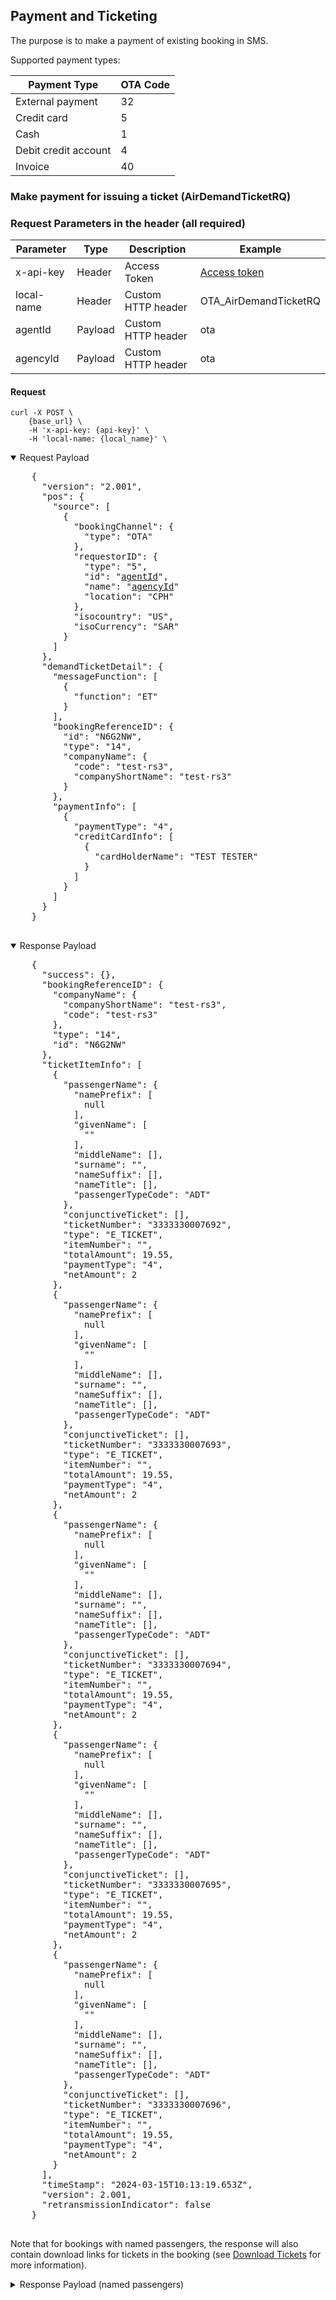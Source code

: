 ## Payment and Ticketing

The purpose is to make a payment of existing booking in SMS.

Supported payment types:

| Payment Type         | OTA Code |
| -------------------- | -------- |
| External payment     | 32       |
| Credit card          | 5        |
| Cash                 | 1        |
| Debit credit account | 4        |
| Invoice              | 40       |

### Make payment for issuing a ticket (AirDemandTicketRQ)

### Request Parameters in the header (all required)

| Parameter  | Type    | Description        | Example                  |
| ---------- | ------- | ------------------ | ------------------------ |
| x-api-key  | Header  | Access Token       | [Access token](#api-key) |
| local-name | Header  | Custom HTTP header | OTA_AirDemandTicketRQ    |
| agentId    | Payload | Custom HTTP header | ota                      |
| agencyId   | Payload | Custom HTTP header | ota                      |

#### Request

```
curl -X POST \
    {base_url} \
    -H 'x-api-key: {api-key}' \
    -H 'local-name: {local_name}' \
```

<details open>
  <summary>Request Payload</summary>
  <pre>
    {
      "version": "2.001",
      "pos": {
        "source": [
          {
            "bookingChannel": {
              "type": "OTA"
            },
            "requestorID": {
              "type": "5",
              "id": "<ins>agentId</ins>",
              "name": "<ins>agencyId</ins>"
              "location": "CPH"
            },
            "isocountry": "US",
            "isoCurrency": "SAR"
          }
        ]
      },
      "demandTicketDetail": {
        "messageFunction": [
          {
            "function": "ET"
          }
        ],
        "bookingReferenceID": {
          "id": "N6G2NW",
          "type": "14",
          "companyName": {
            "code": "test-rs3",
            "companyShortName": "test-rs3"
          }
        },
        "paymentInfo": [
          {
            "paymentType": "4",
            "creditCardInfo": [
              {
                "cardHolderName": "TEST TESTER"
              }
            ]
          }
        ]
      }
    }
  </pre>
</details>

<details open>
  <summary>Response Payload</summary>
  <pre>
    {
      "success": {},
      "bookingReferenceID": {
        "companyName": {
          "companyShortName": "test-rs3",
          "code": "test-rs3"
        },
        "type": "14",
        "id": "N6G2NW"
      },
      "ticketItemInfo": [
        {
          "passengerName": {
            "namePrefix": [
              null
            ],
            "givenName": [
              ""
            ],
            "middleName": [],
            "surname": "",
            "nameSuffix": [],
            "nameTitle": [],
            "passengerTypeCode": "ADT"
          },
          "conjunctiveTicket": [],
          "ticketNumber": "3333330007692",
          "type": "E_TICKET",
          "itemNumber": "",
          "totalAmount": 19.55,
          "paymentType": "4",
          "netAmount": 2
        },
        {
          "passengerName": {
            "namePrefix": [
              null
            ],
            "givenName": [
              ""
            ],
            "middleName": [],
            "surname": "",
            "nameSuffix": [],
            "nameTitle": [],
            "passengerTypeCode": "ADT"
          },
          "conjunctiveTicket": [],
          "ticketNumber": "3333330007693",
          "type": "E_TICKET",
          "itemNumber": "",
          "totalAmount": 19.55,
          "paymentType": "4",
          "netAmount": 2
        },
        {
          "passengerName": {
            "namePrefix": [
              null
            ],
            "givenName": [
              ""
            ],
            "middleName": [],
            "surname": "",
            "nameSuffix": [],
            "nameTitle": [],
            "passengerTypeCode": "ADT"
          },
          "conjunctiveTicket": [],
          "ticketNumber": "3333330007694",
          "type": "E_TICKET",
          "itemNumber": "",
          "totalAmount": 19.55,
          "paymentType": "4",
          "netAmount": 2
        },
        {
          "passengerName": {
            "namePrefix": [
              null
            ],
            "givenName": [
              ""
            ],
            "middleName": [],
            "surname": "",
            "nameSuffix": [],
            "nameTitle": [],
            "passengerTypeCode": "ADT"
          },
          "conjunctiveTicket": [],
          "ticketNumber": "3333330007695",
          "type": "E_TICKET",
          "itemNumber": "",
          "totalAmount": 19.55,
          "paymentType": "4",
          "netAmount": 2
        },
        {
          "passengerName": {
            "namePrefix": [
              null
            ],
            "givenName": [
              ""
            ],
            "middleName": [],
            "surname": "",
            "nameSuffix": [],
            "nameTitle": [],
            "passengerTypeCode": "ADT"
          },
          "conjunctiveTicket": [],
          "ticketNumber": "3333330007696",
          "type": "E_TICKET",
          "itemNumber": "",
          "totalAmount": 19.55,
          "paymentType": "4",
          "netAmount": 2
        }
      ],
      "timeStamp": "2024-03-15T10:13:19.653Z",
      "version": 2.001,
      "retransmissionIndicator": false
    }
  </pre>
</details>

Note that for bookings with named passengers, the response will also contain download links for tickets in the booking  (see [Download Tickets](download_tickets.md) for more information).

<details>
  <summary>Response Payload (named passengers)</summary>
  <pre>
    {
      "success": {},
      "bookingReferenceID": {
        "companyName": {
          "companyShortName": "test-skywork-dev",
          "code": "test-skywork-dev"
        },
        "type": "14",
        "id": "QN6HQV"
      },
      "ticketItemInfo": [
        {
          "passengerName": {
            "namePrefix": [
              "MISS"
            ],
            "givenName": [
              "JENNIFER LO"
            ],
            "middleName": [],
            "surname": "STEWART",
            "nameSuffix": [],
            "nameTitle": [],
            "passengerTypeCode": "ADT",
            "tpaextensions": {
              /* urls is deprecated and will be removed. links should be used */
              "urls": "https://test-api.worldticket.net/sms-gateway-service/tickets/confirmation/QN6HQV/download/passenger-segment?firstName=JENNIFER&lastName=STEWART&departure=MKX&arrival=DMX https://test-api.worldticket.net/sms-gateway-service/tickets/confirmation/QN6HQV/download/passenger-segment?firstName=JENNIFER&lastName=STEWART&departure=DMX&arrival=MKX",
              "links": [
                {
                  "href" : "https://test-api.worldticket.net/sms-gateway-service/tickets/confirmation/QN6HQV/download/passenger-segment?firstName=JENNIFER&lastName=STEWART&departure=MKX&arrival=DMX",
                  "rel" : "downloadTicket"
                },
                {
                  "href" : "https://test-api.worldticket.net/sms-gateway-service/tickets/confirmation/QN6HQV/download/passenger-segment?firstName=JENNIFER&lastName=STEWART&departure=DMX&arrival=MKX",
                  "rel" : "downloadTicket"
                }
              ]
            }
          },
          "conjunctiveTicket": [],
          "ticketNumber": "3333330058951",
          "type": "E_TICKET",
          "itemNumber": "",
          "totalAmount": 460.00,
          "paymentType": "4",
          "netAmount": 400.00
        },
        {
          "passengerName": {
            "namePrefix": [
              "MISS"
            ],
            "givenName": [
              "MARY"
            ],
            "middleName": [],
            "surname": "THOMSON",
            "nameSuffix": [],
            "nameTitle": [],
            "passengerTypeCode": "ADT",
            "tpaextensions": {
              /* urls is deprecated and will be removed. links should be used */
              "urls": "https://test-api.worldticket.net/sms-gateway-service/tickets/confirmation/QN6HQV/download/passenger-segment?firstName=MARY&lastName=THOMSON&departure=MKX&arrival=DMX https://test-api.worldticket.net/sms-gateway-service/tickets/confirmation/QN6HQV/download/passenger-segment?firstName=MARY&lastName=THOMSON&departure=DMX&arrival=MKX",
              "links": [
                {
                  "href" : "https://test-api.worldticket.net/sms-gateway-service/tickets/confirmation/QN6HQV/download/passenger-segment?firstName=MARY&lastName=THOMSON&departure=MKX&arrival=DMX",
                  "rel" : "downloadTicket"
                },
                {
                  "href" : "https://test-api.worldticket.net/sms-gateway-service/tickets/confirmation/QN6HQV/download/passenger-segment?firstName=MARY&lastName=THOMSON&departure=DMX&arrival=MKX",
                  "rel" : "downloadTicket"
                }
              ]
            }
          },
          "conjunctiveTicket": [],
          "ticketNumber": "3333330058952",
          "type": "E_TICKET",
          "itemNumber": "",
          "totalAmount": 460.00,
          "paymentType": "4",
          "netAmount": 400.00
        },
        {
          "passengerName": {
            "namePrefix": [
              "MISS"
            ],
            "givenName": [
              "ELIZABETH LILY"
            ],
            "middleName": [],
            "surname": "ROBERTSON",
            "nameSuffix": [],
            "nameTitle": [],
            "passengerTypeCode": "CHD",
            "tpaextensions": {
              /* urls is deprecated and will be removed. links should be used */
              "urls": "https://test-api.worldticket.net/sms-gateway-service/tickets/confirmation/QN6HQV/download/passenger-segment?firstName=ELIZABETH&lastName=ROBERTSON&departure=MKX&arrival=DMX https://test-api.worldticket.net/sms-gateway-service/tickets/confirmation/QN6HQV/download/passenger-segment?firstName=ELIZABETH&lastName=ROBERTSON&departure=DMX&arrival=MKX",
              "links": [
                {
                  "href" : "https://test-api.worldticket.net/sms-gateway-service/tickets/confirmation/QN6HQV/download/passenger-segment?firstName=ELIZABETH&lastName=ROBERTSON&departure=MKX&arrival=DMX",
                  "rel" : "downloadTicket"
                },
                {
                  "href" : "https://test-api.worldticket.net/sms-gateway-service/tickets/confirmation/QN6HQV/download/passenger-segment?firstName=ELIZABETH&lastName=ROBERTSON&departure=DMX&arrival=MKX",
                  "rel" : "downloadTicket"
                }
              ]
            }
          }
          },
          "conjunctiveTicket": [],
          "ticketNumber": "3333330058953",
          "type": "E_TICKET",
          "itemNumber": "",
          "totalAmount": 230.00,
          "paymentType": "4",
          "netAmount": 200.00
        },
        {
          "passengerName": {
            "namePrefix": [
              "MR"
            ],
            "givenName": [
              "PATRICIA"
            ],
            "middleName": [],
            "surname": "ANDERSON",
            "nameSuffix": [],
            "nameTitle": [],
            "passengerTypeCode": "CHD",
            "tpaextensions": {
              /* urls is deprecated and will be removed. links should be used */
              "urls": "https://test-api.worldticket.net/sms-gateway-service/tickets/confirmation/QN6HQV/download/passenger-segment?firstName=PATRICIA&lastName=ANDERSON&departure=MKX&arrival=DMX https://test-api.worldticket.net/sms-gateway-service/tickets/confirmation/QN6HQV/download/passenger-segment?firstName=PATRICIA&lastName=ANDERSON&departure=DMX&arrival=MKX",
              "links": [
                {
                  "href" : "https://test-api.worldticket.net/sms-gateway-service/tickets/confirmation/QN6HQV/download/passenger-segment?firstName=PATRICIA&lastName=ANDERSON&departure=DMX&arrival=MKX",
                  "rel" : "downloadTicket"
                },
                {
                  "href" : "https://test-api.worldticket.net/sms-gateway-service/tickets/confirmation/QN6HQV/download/passenger-segment?firstName=PATRICIA&lastName=ANDERSON&departure=DMX&arrival=MKX",
                  "rel" : "downloadTicket"
                }
              ]
            }
          },
          "conjunctiveTicket": [],
          "ticketNumber": "3333330058954",
          "type": "E_TICKET",
          "itemNumber": "",
          "totalAmount": 230.00,
          "paymentType": "4",
          "netAmount": 200.00
        },
        {
          "passengerName": {
            "namePrefix": [
              "MISS"
            ],
            "givenName": [
              "LINDA"
            ],
            "middleName": [],
            "surname": "SCOTT",
            "nameSuffix": [],
            "nameTitle": [],
            "passengerTypeCode": "INF",
            "tpaextensions": {
              /* urls is deprecated and will be removed. links should be used */
              "urls": "https://test-api.worldticket.net/sms-gateway-service/tickets/confirmation/QN6HQV/download/passenger-segment?firstName=LINDA&lastName=SCOTT&departure=MKX&arrival=DMX https://test-api.worldticket.net/sms-gateway-service/tickets/confirmation/QN6HQV/download/passenger-segment?firstName=LINDA&lastName=SCOTT&departure=DMX&arrival=MKX",
              "links": [
                {
                  "href" : "https://test-api.worldticket.net/sms-gateway-service/tickets/confirmation/QN6HQV/download/passenger-segment?firstName=LINDA&lastName=SCOTT&departure=MKX&arrival=DMX",
                  "rel" : "downloadTicket"
                },
                {
                  "href" : "https://test-api.worldticket.net/sms-gateway-service/tickets/confirmation/QN6HQV/download/passenger-segment?firstName=LINDA&lastName=SCOTT&departure=DMX&arrival=MKX",
                  "rel" : "downloadTicket"
                }
              ]
            }
          },
          "conjunctiveTicket": [],
          "ticketNumber": "3333330058955",
          "type": "E_TICKET",
          "itemNumber": "",
          "totalAmount": 46.00,
          "paymentType": "4",
          "netAmount": 40.00
        },
        {
          "passengerName": {
            "namePrefix": [
              "MISS"
            ],
            "givenName": [
              "BARBARA BROWN"
            ],
            "middleName": [],
            "surname": "TAYLOR",
            "nameSuffix": [],
            "nameTitle": [],
            "passengerTypeCode": "INF",
            "tpaextensions": {
              /* urls is deprecated and will be removed. links should be used */
              "urls": "https://test-api.worldticket.net/sms-gateway-service/tickets/confirmation/QN6HQV/download/passenger-segment?firstName=BARBARA&lastName=TAYLOR&departure=MKX&arrival=DMX https://test-api.worldticket.net/sms-gateway-service/tickets/confirmation/QN6HQV/download/passenger-segment?firstName=BARBARA&lastName=TAYLOR&departure=DMX&arrival=MKX",
              "links": [
                {
                  "href" : "https://test-api.worldticket.net/sms-gateway-service/tickets/confirmation/QN6HQV/download/passenger-segment?firstName=BARBARA&lastName=TAYLOR&departure=MKX&arrival=DMX",
                  "rel" : "downloadTicket"
                },
                {
                  "href" : "https://test-api.worldticket.net/sms-gateway-service/tickets/confirmation/QN6HQV/download/passenger-segment?firstName=BARBARA&lastName=TAYLOR&departure=DMX&arrival=MKX",
                  "rel" : "downloadTicket"
                }
              ]
            }
          },
          "conjunctiveTicket": [],
          "ticketNumber": "3333330058956",
          "type": "E_TICKET",
          "itemNumber": "",
          "totalAmount": 46.00,
          "paymentType": "4",
          "netAmount": 40.00
        }
      ],
      "timeStamp": "2024-07-03T08:43:25.130Z",
      "version": 2.001,
      "retransmissionIndicator": false
    }
  </pre>
</details>